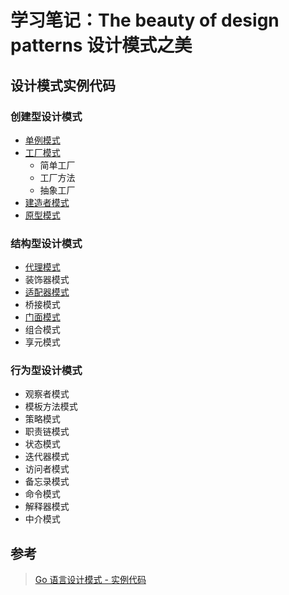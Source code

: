 # 学习笔记：The beauty of design patterns 设计模式之美

## 设计模式实例代码

### 创建型设计模式

- [单例模式](./singleton/README.md)
- [工厂模式](./factory/README.md)
  - 简单工厂
  - 工厂方法
  - 抽象工厂
- [建造者模式](./builder/README.md)
- [原型模式](./prototype/README.md)

### 结构型设计模式

- [代理模式](./proxy/README.md)
- 装饰器模式
- [适配器模式](./adapter/README.md)
- 桥接模式
- [门面模式](./facade/README.md)
- 组合模式
- 享元模式

### 行为型设计模式

- 观察者模式
- 模板方法模式
- 策略模式
- 职责链模式
- 状态模式
- 迭代器模式
- 访问者模式
- 备忘录模式
- 命令模式
- 解释器模式
- 中介模式

## 参考

> [Go 语言设计模式 - 实例代码][0]

[0]: https://github.com/senghoo/golang-design-pattern '设计模式 Go 实例 - 《研磨设计模式》学习笔记'
